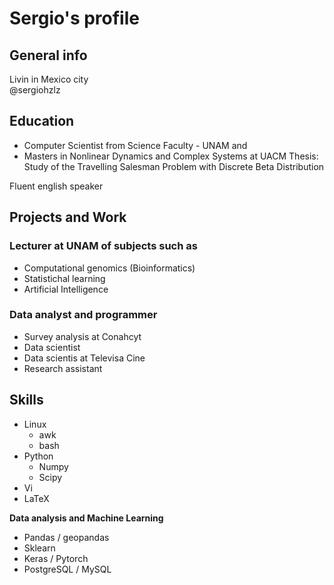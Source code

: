 # Sergio's profile

## General info
Livin in Mexico city  
@sergiohzlz 

## Education 
- Computer Scientist from Science Faculty - UNAM and
- Masters in Nonlinear Dynamics and Complex Systems at UACM
  Thesis: Study of the Travelling Salesman Problem with Discrete Beta Distribution

Fluent english speaker 

## Projects and Work

### Lecturer at UNAM of subjects such as
- Computational genomics (Bioinformatics)
- Statistichal learning 
- Artificial Intelligence
  

### Data analyst and programmer 
- Survey analysis at Conahcyt
- Data scientist 
- Data scientis at Televisa Cine
- Research assistant

## Skills

- Linux 
  - awk
  - bash
- Python
  - Numpy
  - Scipy
- Vi
- LaTeX
 
**Data analysis and Machine Learning**
- Pandas / geopandas
- Sklearn
- Keras / Pytorch
- PostgreSQL / MySQL 
